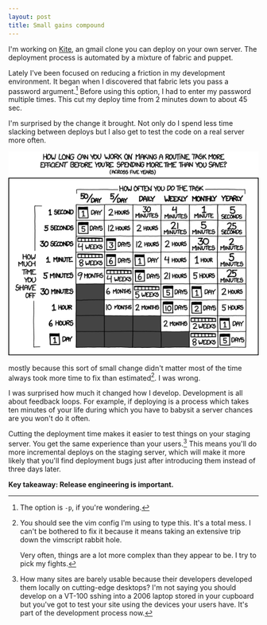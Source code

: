 ```yaml
---
layout: post
title: Small gains compound
---
```

I'm working on [Kite](http://kiteapp.io), an gmail clone you can deploy on your own server. The deployment process is automated by a mixture of fabric and puppet.

Lately I've been focused on reducing a friction in my development environment. It began when I discovered that fabric lets you pass a password argument.[^fabric] Before using this option, I had to enter my password multiple times. This cut my deploy time from 2 minutes down to about 45 sec. 

I'm surprised by the change it brought. Not only do I spend less time slacking between deploys but I also get to test the code on a real server more often. 

![XKCD tasks](/images/small_gains/is_it_worth_the_time.png)

  mostly because this sort of small change didn't matter most of the time always took more time to fix than estimated[^rabbithole]. I was wrong.

I was surprised how much it changed how I develop. Development is all about feedback loops. For example, if deploying is a process which takes ten minutes of your life during which you have to babysit a server chances are you won't do it often.

Cutting the deployment time makes it easier to test things on your staging server. You get the same experience than your users.[^parallax] This means you'll do more incremental deploys on the staging server, which will make it more likely that you'll find deployment bugs just after introducing them instead of three days later.

__Key takeaway: Release engineering is important.__

[^fabric]: The option is `-p`, if you're wondering.
[^parallax]: How many sites are barely usable because their developers developed them locally on cutting-edge desktops? I'm not saying you should develop on a VT-100 sshing into a 2006 laptop stored in your cupboard but you've got to test your site using the devices your users have. It's part of the development process now.
[^rabbithole]: You should see the vim config I'm using to type this. It's a total mess. I can't be bothered to fix it because it means taking an extensive trip down the vimscript rabbit hole. 

    Very often, things are a lot more complex than they appear to be. I try to pick my fights.
